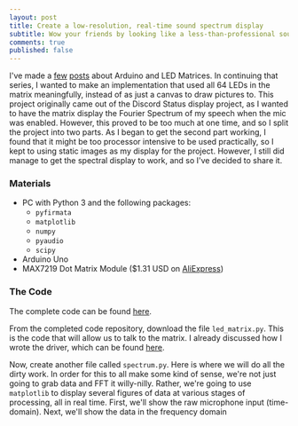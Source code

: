 ```yaml
---
layout: post
title: Create a low-resolution, real-time sound spectrum display
subtitle: Wow your friends by looking like a less-than-professional sound engineer
comments: true
published: false
---
```


I've made a [few](http://samclane.github.io/Python-Arduino-PyFirmata/) [posts](http://samclane.github.io/Arduino-Discord-Matrix/)
about Arduino and LED Matrices. In continuing that series, I wanted to make an implementation that used all 64 LEDs in
the matrix meaningfully, instead of as just a canvas to draw pictures to. This project originally came out of the Discord
Status display project, as I wanted to have the matrix display the Fourier Spectrum of my speech when the mic was enabled.
However, this proved to be too much at one time, and so I split the project into two parts. As I began to get the second
part working, I found that it might be too processor intensive to be used practically, so I kept to using static images
as my display for the project. However, I still did manage to get the spectral display to work, and so I've decided to
share it.

### Materials

* PC with Python 3 and the following packages:
  * `pyfirmata`
  * `matplotlib`
  * `numpy`
  * `pyaudio`
  * `scipy`
* Arduino Uno
* MAX7219 Dot Matrix Module ($1.31 USD on [AliExpress](https://www.aliexpress.com/item/MAX7219-Dot-led-matrix-module-MCU-control-LED-Display-module-for-Arduino/1875557666.html?spm=2114.search0104.3.135.78e9775aNry0Zj&ws_ab_test=searchweb0_0,searchweb201602_3_10152_10151_10065_10344_10130_10068_10324_10547_10342_10325_10546_10343_10340_10548_10341_10545_10696_10084_10083_10618_10307_10059_100031_524_10103_10624_10623_10622_10621_10620,searchweb201603_6,ppcSwitch_5&algo_expid=b4f623f2-b836-4fee-90bc-d80337113144-22&algo_pvid=b4f623f2-b836-4fee-90bc-d80337113144&transAbTest=ae803_2&priceBeautifyAB=0))

### The Code

The complete code can be found [here](https://github.com/samclane/SoundDisplay).

From the completed code repository, download the file `led_matrix.py`. This is the code that will allow us to talk to the
matrix. I already discussed how I wrote the driver, which can be found [here](http://samclane.github.io/Python-Arduino-PyFirmata/).

Now, create another file called `spectrum.py`. Here is where we will do all the dirty work. In order for this to all make
some kind of sense, we're not just going to grab data and FFT it willy-nilly. Rather, we're going to use `matplotlib` to
display several figures of data at various stages of processing, all in real time. First, we'll show the raw microphone
input (time-domain). Next, we'll show the data in the frequency domain




